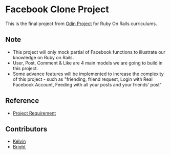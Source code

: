 # Facebook Clone Project

This is the final project from [Odin Project](https://www.theodinproject.com/courses/ruby-on-rails) for Ruby On Rails curriculums.

## Note

- This project will only mock partial of Facebook functions to illustrate our knowledge on Ruby on Rails.
- User, Post, Comment & Like are 4 main models we are going to build in this project.
- Some advance features will be implemented to increase the complexity of this project - such as "friending, friend request, Login with Real Facebook Account, Feeding with all your posts and your friends' post"

## Reference

- [Project Requirement](https://www.theodinproject.com/courses/ruby-on-rails/lessons/final-project)

## Contributors

- [Kelvin](https://github.com/kelvin8773)
- [Bright](https://github.com/macbright)
